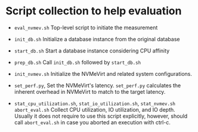 # Script collection to help evaluation

- `eval_nvmev.sh`
  Top-level script to initiate the measurement

- `init_db.sh`
  Initialize a database instance from the original database

- `start_db.sh`
  Start a database instance considering CPU affinity

- `prep_db.sh`
  Call `init_db.sh` followed by `start_db.sh`

- `init_nvmev.sh`
  Initialize the NVMeVirt and related system configurations.

- `set_perf.py`, 
  Set the NVMeVirt's latency. `set_perf.py` calculates the inherent overhead in NVMeVirt to match to the target latency.

- `stat_cpu_utilization.sh`, `stat_io_utilization.sh`, `stat_nvmev.sh` `abort_eval.sh`
  Collect CPU utilization, IO utilization, and IO depth. Usually it does not require to use this script explicitly, however, should call `abort_eval.sh` in case you aborted an execution with ctrl-c.
